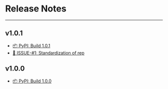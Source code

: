 # Release Notes

---

## v1.0.1

- [📦 PyPI: Build 1.0.1](https://github.com/dracula/mkdocs/releases/tag/v1.0.1)
- [📌 ISSUE-#1: Standardization of rep](https://github.com/dracula/mkdocs/issues/1)

## v1.0.0

- [📦 PyPI: Build 1.0.0](https://github.com/FernandoCelmer/mkdocs/releases/tag/v1.0.0)